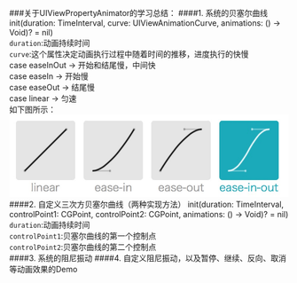 ###关于UIViewPropertyAnimator的学习总结：
####1. 系统的贝塞尔曲线
init(duration: TimeInterval, curve: UIViewAnimationCurve, animations: () -> Void)? = nil)<br>
`duration`:动画持续时间<br>
`curve`:这个属性决定动画执行过程中随着时间的推移，进度执行的快慢<br>
case easeInOut -> 开始和结尾慢，中间快<br> 
case easeIn -> 开始慢 <br>
case easeOut -> 结尾慢 <br>
case linear -> 匀速 <br>
如下图所示：![image](https://github.com/wangCanHui/UIViewPropertyAnimatorDemo/blob/master/贝塞尔曲线图.png)
####2. 自定义三次方贝塞尔曲线（两种实现方法）
init(duration: TimeInterval, controlPoint1: CGPoint, controlPoint2: CGPoint, animations: () -> Void)? = nil)
`duration`:动画持续时间<br>
`controlPoint1`:贝塞尔曲线的第一个控制点<br>
`controlPoint2`:贝塞尔曲线的第二个控制点<br>
####3. 系统的阻尼振动
####4. 自定义阻尼振动，以及暂停、继续、反向、取消等动画效果的Demo


